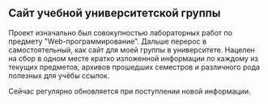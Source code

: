 ## Сайт учебной университетской группы

Проект изначально был совокупностью лабораторных работ по предмету "Web-программирование". Дальше перерос в самостоятельный, как сайт для моей группы в университете. Нацелен на сбор в одном месте кратко изложенной информации по каждому из текущих предметов, архивов прошедших семестров и различного рода полезных для учёбы ссылок.

Сейчас регулярно обновляется при поступлении новой информации.

